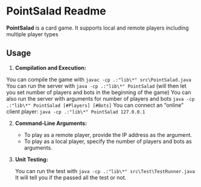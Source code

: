 # PointSalad Readme

**PointSalad** is a card game. It supports local and remote players including multiple player types

## Usage

1. **Compilation and Execution:**

 You can compile the game with `javac -cp .:"lib\*" src\PointSalad.java`
 You can run the server with `java -cp .:"lib\*" PointSalad` 
 (will then let you set number of players and bots in the beginning of the game)
 You can also run the server with arguments for number of players and bots
 `java -cp .:"lib\*" PointSalad [#Players] [#Bots]`
  You can connect an “online” client player: `java -cp .:"lib\*" PointSalad 127.0.0.1`

2. **Command-Line Arguments:**

   - To play as a remote player, provide the IP address as the argument.
   - To play as a local player, specify the number of players and bots as arguments.


3. **Unit Testing:**



   You can run the test with `java -cp .:"lib\*" src\Test\TestRunner.java`
   It will tell you if the passed all the test or not.

